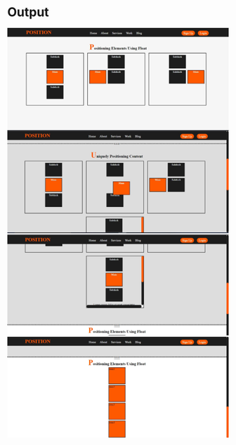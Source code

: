 <h1>Output</h1>
<img src="ss.jpg" alt=" screenshot">
<img src="Sc1.jpg" alt=" screenshot">
<img src="ss2.jpg" alt=" screenshot">
<img src="ss3.jpg" alt=" screenshot">